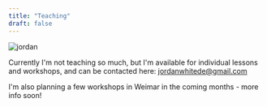 ```yaml
---
title: "Teaching"
draft: false
---
```


![jordan](/photo3.jpeg)

Currently I'm not teaching so much, but I'm available for individual lessons and workshops, and can be contacted here: jordanwhitede@gmail.com

I'm also planning a few workshops in Weimar in the coming months - more info soon!
